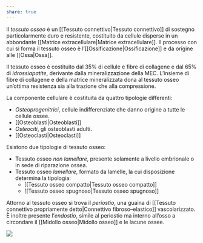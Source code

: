 ```yaml
---
share: true
---
```

Il *tessuto osseo* è un [[Tessuto connettivo|Tessuto connettivo]] di sostegno particolarmente duro e resistente, costituito da cellule disperse in un abbondante [[Matrice extracellulare|Matrice extracellulare]].
Il processo con cui si forma il tessuto osseo è l’[[Ossificazione|Ossificazione]] e da origine alle [[Ossa|Ossa]].

Il tessuto osseo è costituito dal 35% di cellule e fibre di collagene e dal 65% di *idrossiapatite*, derivante dalla mineralizzazione della MEC.
L’insieme di fibre di collagene e della matrice mineralizzata dona al tessuto osseo un’ottima resistenza sia alla trazione che alla compressione.

La componente cellulare è costituita da quattro tipologie differenti:
- *Osteoprogenitrici*, cellule indifferenziate che danno origine a tutte le cellule ossee.
- [[Osteoblasti|Osteoblasti]]
- *Osteociti*, gli osteoblasti adulti.
- [[Osteoclasti|Osteoclasti]]

Esistono due tipologie di tessuto osseo:
- Tessuto osseo *non lamellare*, presente solamente a livello embrionale o in sede di riparazione ossea.
- Tessuto osseo *lamellare*, formato da lamelle, la cui disposizione determina la tipologia:
	- [[Tessuto osseo compatto|Tessuto osseo compatto]]
	- [[Tessuto osseo spugnoso|Tessuto osseo spugnoso]]

Attorno al tessuto osseo si trova il *periostio*, una guaina di [[Tessuto connettivo propriamente detto|Connettivo fibroso–elastico]] vascolarizzato.
È inoltre presente l’*endostio*, simile al periostio ma interno all’osso a circondare il [[Midollo osseo|Midollo osseo]] e le lacune ossee.

![](1ad8e4706d9bf2c62b299002bc156407_MD5%201.png)